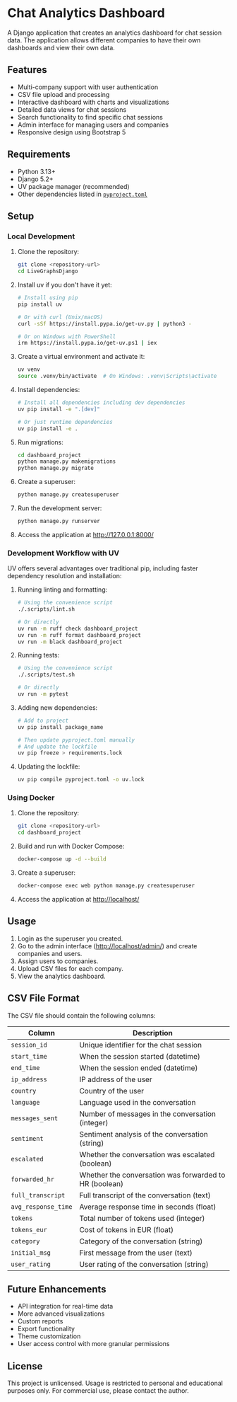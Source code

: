 # Chat Analytics Dashboard

A Django application that creates an analytics dashboard for chat session data. The application allows different companies to have their own dashboards and view their own data.

## Features

- Multi-company support with user authentication
- CSV file upload and processing
- Interactive dashboard with charts and visualizations
- Detailed data views for chat sessions
- Search functionality to find specific chat sessions
- Admin interface for managing users and companies
- Responsive design using Bootstrap 5

## Requirements

- Python 3.13+
- Django 5.2+
- UV package manager (recommended)
- Other dependencies listed in [`pyproject.toml`](./pyproject.toml)

## Setup

### Local Development

1. Clone the repository:

   ```sh
   git clone <repository-url>
   cd LiveGraphsDjango
   ```

2. Install uv if you don't have it yet:

   ```sh
   # Install using pip
   pip install uv

   # Or with curl (Unix/macOS)
   curl -sSf https://install.pypa.io/get-uv.py | python3 -

   # Or on Windows with PowerShell
   irm https://install.pypa.io/get-uv.ps1 | iex
   ```

3. Create a virtual environment and activate it:

   ```sh
   uv venv
   source .venv/bin/activate  # On Windows: .venv\Scripts\activate
   ```

4. Install dependencies:

   ```sh
   # Install all dependencies including dev dependencies
   uv pip install -e ".[dev]"

   # Or just runtime dependencies
   uv pip install -e .
   ```

5. Run migrations:

   ```sh
   cd dashboard_project
   python manage.py makemigrations
   python manage.py migrate
   ```

6. Create a superuser:

   ```sh
   python manage.py createsuperuser
   ```

7. Run the development server:

   ```sh
   python manage.py runserver
   ```

8. Access the application at <http://127.0.0.1:8000/>

### Development Workflow with UV

UV offers several advantages over traditional pip, including faster dependency resolution and installation:

1. Running linting and formatting:

   ```sh
   # Using the convenience script
   ./.scripts/lint.sh

   # Or directly
   uv run -m ruff check dashboard_project
   uv run -m ruff format dashboard_project
   uv run -m black dashboard_project
   ```

2. Running tests:

   ```sh
   # Using the convenience script
   ./.scripts/test.sh

   # Or directly
   uv run -m pytest
   ```

3. Adding new dependencies:

   ```sh
   # Add to project
   uv pip install package_name

   # Then update pyproject.toml manually
   # And update the lockfile
   uv pip freeze > requirements.lock
   ```

4. Updating the lockfile:

   ```sh
   uv pip compile pyproject.toml -o uv.lock
   ```

### Using Docker

1. Clone the repository:

   ```sh
   git clone <repository-url>
   cd dashboard_project
   ```

2. Build and run with Docker Compose:

   ```sh
   docker-compose up -d --build
   ```

3. Create a superuser:

   ```sh
   docker-compose exec web python manage.py createsuperuser
   ```

4. Access the application at <http://localhost/>

## Usage

1. Login as the superuser you created.
2. Go to the admin interface (<http://localhost/admin/>) and create companies and users.
3. Assign users to companies.
4. Upload CSV files for each company.
5. View the analytics dashboard.

## CSV File Format

The CSV file should contain the following columns:

| Column              | Description                                            |
| ------------------- | ------------------------------------------------------ |
| `session_id`        | Unique identifier for the chat session                 |
| `start_time`        | When the session started (datetime)                    |
| `end_time`          | When the session ended (datetime)                      |
| `ip_address`        | IP address of the user                                 |
| `country`           | Country of the user                                    |
| `language`          | Language used in the conversation                      |
| `messages_sent`     | Number of messages in the conversation (integer)       |
| `sentiment`         | Sentiment analysis of the conversation (string)        |
| `escalated`         | Whether the conversation was escalated (boolean)       |
| `forwarded_hr`      | Whether the conversation was forwarded to HR (boolean) |
| `full_transcript`   | Full transcript of the conversation (text)             |
| `avg_response_time` | Average response time in seconds (float)               |
| `tokens`            | Total number of tokens used (integer)                  |
| `tokens_eur`        | Cost of tokens in EUR (float)                          |
| `category`          | Category of the conversation (string)                  |
| `initial_msg`       | First message from the user (text)                     |
| `user_rating`       | User rating of the conversation (string)               |

## Future Enhancements

- API integration for real-time data
- More advanced visualizations
- Custom reports
- Export functionality
- Theme customization
- User access control with more granular permissions

## License

This project is unlicensed. Usage is restricted to personal and educational purposes only. For commercial use, please contact the author.
